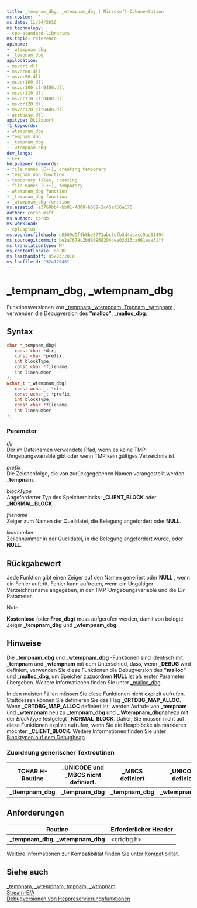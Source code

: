```yaml
---
title: _tempnam_dbg, _wtempnam_dbg | Microsoft-Dokumentation
ms.custom: ''
ms.date: 11/04/2016
ms.technology:
- cpp-standard-libraries
ms.topic: reference
apiname:
- _wtempnam_dbg
- _tempnam_dbg
apilocation:
- msvcrt.dll
- msvcr80.dll
- msvcr90.dll
- msvcr100.dll
- msvcr100_clr0400.dll
- msvcr110.dll
- msvcr110_clr0400.dll
- msvcr120.dll
- msvcr120_clr0400.dll
- ucrtbase.dll
apitype: DLLExport
f1_keywords:
- wtempnam_dbg
- tempnam_dbg
- _tempnam_dbg
- _wtempnam_dbg
dev_langs:
- C++
helpviewer_keywords:
- file names [C++], creating temporary
- tempnam_dbg function
- temporary files, creating
- file names [C++], temporary
- wtempnam_dbg function
- _tempnam_dbg function
- _wtempnam_dbg function
ms.assetid: e3760bb4-bb01-4808-b689-2c45af56a170
author: corob-msft
ms.author: corob
ms.workload:
- cplusplus
ms.openlocfilehash: e8509d9f4b8be5771abc7dfb3d4deacc9ae61494
ms.sourcegitcommit: be2a7679c2bd80968204dee03d13ca961eaa31ff
ms.translationtype: MT
ms.contentlocale: de-DE
ms.lasthandoff: 05/03/2018
ms.locfileid: "32412048"
---
```

# <a name="tempnamdbg-wtempnamdbg"></a>_tempnam_dbg, _wtempnam_dbg

Funktionsversionen von [_tempnam _wtempnam, Tmpnam _wtmpnam](tempnam-wtempnam-tmpnam-wtmpnam.md) , verwenden die Debugversion des **"malloc"**, **_malloc_dbg**.

## <a name="syntax"></a>Syntax

```C
char *_tempnam_dbg(
   const char *dir,
   const char *prefix,
   int blockType,
   const char *filename,
   int linenumber
);
wchar_t *_wtempnam_dbg(
   const wchar_t *dir,
   const wchar_t *prefix,
   int blockType,
   const char *filename,
   int linenumber
);
```

### <a name="parameters"></a>Parameter

*dir*<br/>
Der im Dateinamen verwendete Pfad, wenn es keine TMP-Umgebungsvariable gibt oder wenn TMP kein gültiges Verzeichnis ist.

*prefix*<br/>
Die Zeichenfolge, die von zurückgegebenen Namen vorangestellt werden **_tempnam**.

*blockType*<br/>
Angeforderter Typ des Speicherblocks: **_CLIENT_BLOCK** oder **_NORMAL_BLOCK**.

*filename*<br/>
Zeiger zum Namen der Quelldatei, die Belegung angefordert oder **NULL**.

*linenumber*<br/>
Zeilennummer in der Quelldatei, in die Belegung angefordert wurde, oder **NULL**.

## <a name="return-value"></a>Rückgabewert

Jede Funktion gibt einen Zeiger auf den Namen generiert oder **NULL** , wenn ein Fehler auftritt. Fehler kann auftreten, wenn ein Ungültiger Verzeichnisname angegeben, in der TMP-Umgebungsvariable und die *Dir* Parameter.

> [!NOTE]
> **Kostenlose** (oder **Free_dbg**) muss aufgerufen werden, damit von belegte Zeiger **_tempnam_dbg** und **_wtempnam_dbg**.

## <a name="remarks"></a>Hinweise

Die **_tempnam_dbg** und **_wtempnam_dbg** -Funktionen sind identisch mit **_tempnam** und **_wtempnam** mit dem Unterschied, dass, wenn **_DEBUG** wird definiert, verwenden Sie diese Funktionen die Debugversion des **"malloc"** und **_malloc_dbg**, um Speicher zuzuordnen **NULL** ist als erster Parameter übergeben. Weitere Informationen finden Sie unter [_malloc_dbg](malloc-dbg.md).

In den meisten Fällen müssen Sie diese Funktionen nicht explizit aufrufen. Stattdessen können Sie definieren Sie das Flag **_CRTDBG_MAP_ALLOC**. Wenn **_CRTDBG_MAP_ALLOC** definiert ist, werden Aufrufe von **_tempnam** und **_wtempnam** neu zu **_tempnam_dbg** und **_ Wtempnam_dbg**nahezu mit der *BlockType* festgelegt **_NORMAL_BLOCK**. Daher, Sie müssen nicht auf diese Funktionen explizit aufrufen, wenn Sie die Heapblöcke als markieren möchten **_CLIENT_BLOCK**. Weitere Informationen finden Sie unter [Blocktypen auf dem Debugheap](/visualstudio/debugger/crt-debug-heap-details).

### <a name="generic-text-routine-mappings"></a>Zuordnung generischer Textroutinen

|TCHAR.H-Routine|_UNICODE und _MBCS nicht definiert.|_MBCS definiert|_UNICODE definiert|
|---------------------|------------------------------------|--------------------|-----------------------|
|**_ttempnam_dbg**|**_tempnam_dbg**|**_tempnam_dbg**|**_wtempnam_dbg**|

## <a name="requirements"></a>Anforderungen

|Routine|Erforderlicher Header|
|-------------|---------------------|
|**_tempnam_dbg**, **_wtempnam_dbg**|\<crtdbg.h>|

Weitere Informationen zur Kompatibilität finden Sie unter [Kompatibilität](../../c-runtime-library/compatibility.md).

## <a name="see-also"></a>Siehe auch

[_tempnam, _wtempnam, tmpnam, _wtmpnam](tempnam-wtempnam-tmpnam-wtmpnam.md)<br/>
[Stream-E/A](../../c-runtime-library/stream-i-o.md)<br/>
[Debugversionen von Heapreservierungsfunktionen](/visualstudio/debugger/debug-versions-of-heap-allocation-functions)<br/>
